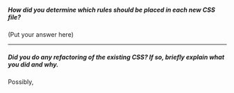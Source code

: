 ##### How did you determine which rules should be placed in each new CSS file?

(Put your answer here)

---

##### Did you do any refactoring of the existing CSS? If so, briefly explain what you did and why.

Possibly,
